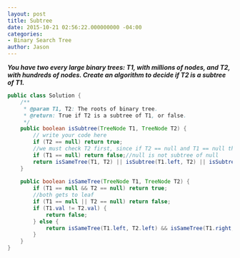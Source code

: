 ```yaml
---
layout: post
title: Subtree
date: 2015-10-21 02:56:22.000000000 -04:00
categories:
- Binary Search Tree
author: Jason
---
```

<p><strong><em>You have two every large binary trees: T1, with millions of nodes, and T2, with hundreds of nodes. Create an algorithm to decide if T2 is a subtree of T1.</em></strong><br />


``` java
public class Solution {
    /**
     * @param T1, T2: The roots of binary tree.
     * @return: True if T2 is a subtree of T1, or false.
     */
    public boolean isSubtree(TreeNode T1, TreeNode T2) {
        // write your code here
        if (T2 == null) return true;
        //we must check T2 first, since if T2 == null and T1 == null the result should be true
        if (T1 == null) return false;//null is not subtree of null
        return isSameTree(T1, T2) || isSubtree(T1.left, T2) || isSubtree(T1.right, T2);
    }
    
    public boolean isSameTree(TreeNode T1, TreeNode T2) {
        if (T1 == null && T2 == null) return true;
        //both gets to leaf
        if (T1 == null || T2 == null) return false;
        if (T1.val != T2.val) {
            return false;
        } else {
            return isSameTree(T1.left, T2.left) && isSameTree(T1.right, T2.right);
        }
    }
}
```
